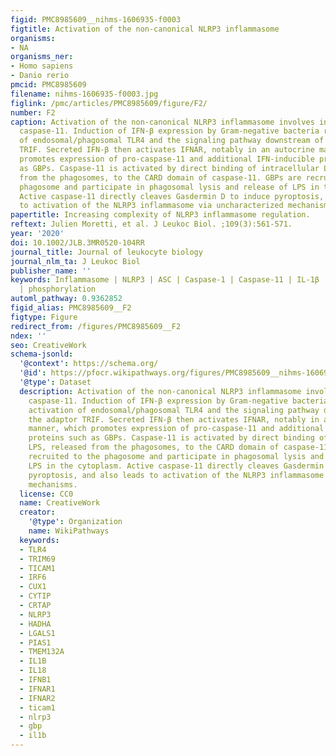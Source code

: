 ```yaml
---
figid: PMC8985609__nihms-1606935-f0003
figtitle: Activation of the non-canonical NLRP3 inflammasome
organisms:
- NA
organisms_ner:
- Homo sapiens
- Danio rerio
pmcid: PMC8985609
filename: nihms-1606935-f0003.jpg
figlink: /pmc/articles/PMC8985609/figure/F2/
number: F2
caption: Activation of the non-canonical NLRP3 inflammasome involves interferon-inducible
  caspase-11. Induction of IFN-β expression by Gram-negative bacteria relies on activation
  of endosomal/phagosomal TLR4 and the signaling pathway downstream of the adaptor
  TRIF. Secreted IFN-β then activates IFNAR, notably in an autocrine manner, which
  promotes expression of pro-caspase-11 and additional IFN-inducible proteins such
  as GBPs. Caspase-11 is activated by direct binding of intracellular LPS, released
  from the phagosomes, to the CARD domain of caspase-11. GBPs are recruited to the
  phagosome and participate in phagosomal lysis and release of LPS in the cytoplasm.
  Active caspase-11 directly cleaves Gasdermin D to induce pyroptosis, and also leads
  to activation of the NLRP3 inflammasome via uncharacterized mechanisms.
papertitle: Increasing complexity of NLRP3 inflammasome regulation.
reftext: Julien Moretti, et al. J Leukoc Biol. ;109(3):561-571.
year: '2020'
doi: 10.1002/JLB.3MR0520-104RR
journal_title: Journal of leukocyte biology
journal_nlm_ta: J Leukoc Biol
publisher_name: ''
keywords: Inflammasome | NLRP3 | ASC | Caspase-1 | Caspase-11 | IL-1β | ubiquitination
  | phosphorylation
automl_pathway: 0.9362852
figid_alias: PMC8985609__F2
figtype: Figure
redirect_from: /figures/PMC8985609__F2
ndex: ''
seo: CreativeWork
schema-jsonld:
  '@context': https://schema.org/
  '@id': https://pfocr.wikipathways.org/figures/PMC8985609__nihms-1606935-f0003.html
  '@type': Dataset
  description: Activation of the non-canonical NLRP3 inflammasome involves interferon-inducible
    caspase-11. Induction of IFN-β expression by Gram-negative bacteria relies on
    activation of endosomal/phagosomal TLR4 and the signaling pathway downstream of
    the adaptor TRIF. Secreted IFN-β then activates IFNAR, notably in an autocrine
    manner, which promotes expression of pro-caspase-11 and additional IFN-inducible
    proteins such as GBPs. Caspase-11 is activated by direct binding of intracellular
    LPS, released from the phagosomes, to the CARD domain of caspase-11. GBPs are
    recruited to the phagosome and participate in phagosomal lysis and release of
    LPS in the cytoplasm. Active caspase-11 directly cleaves Gasdermin D to induce
    pyroptosis, and also leads to activation of the NLRP3 inflammasome via uncharacterized
    mechanisms.
  license: CC0
  name: CreativeWork
  creator:
    '@type': Organization
    name: WikiPathways
  keywords:
  - TLR4
  - TRIM69
  - TICAM1
  - IRF6
  - CUX1
  - CYTIP
  - CRTAP
  - NLRP3
  - HADHA
  - LGALS1
  - PIAS1
  - TMEM132A
  - IL1B
  - IL18
  - IFNB1
  - IFNAR1
  - IFNAR2
  - ticam1
  - nlrp3
  - gbp
  - il1b
---
```


